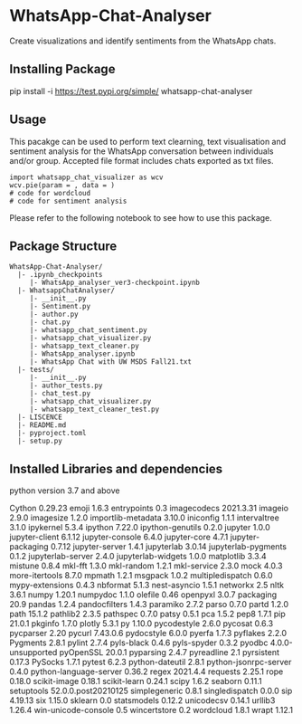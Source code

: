 # WhatsApp-Chat-Analyser
Create visualizations and identify sentiments from the WhatsApp chats.

## Installing Package
pip install -i https://test.pypi.org/simple/ whatsapp-chat-analyser

## Usage
This pacakge can be used to perform text clearning, text visualisation and sentiment analysis for the WhatsApp conversation between individuals and/or group.
Accepted file format includes chats exported as txt files.

```
import whatsapp_chat_visualizer as wcv
wcv.pie(param = , data = )
# code for wordcloud
# code for sentiment analysis
```
Please refer to the following notebook to see how to use this package.

## Package Structure
```
WhatsApp-Chat-Analyser/
  |- .ipynb_checkpoints
     |- WhatsApp_analyser_ver3-checkpoint.ipynb
  |- WhatsappChatAnalyser/
     |- __init__.py 
     |- Sentiment.py
     |- author.py
     |- chat.py
     |- whatsapp_chat_sentiment.py
     |- whatsapp_chat_visualizer.py
     |- whatsapp_text_cleaner.py
     |- WhatsApp_analyser.ipynb
     |- WhatsApp Chat with UW MSDS Fall21.txt
  |- tests/
     |- __init__.py 
     |- author_tests.py
     |- chat_test.py
     |- whatsapp_chat_visualizer.py
     |- whatsapp_text_cleaner_test.py
  |- LISCENCE
  |- README.md
  |- pyproject.toml
  |- setup.py
```


## Installed Libraries and dependencies
python version 3.7 and above

Cython                             0.29.23
emoji                              1.6.3
entrypoints                        0.3
imagecodecs                        2021.3.31
imageio                            2.9.0
imagesize                          1.2.0
importlib-metadata                 3.10.0
iniconfig                          1.1.1
intervaltree                       3.1.0
ipykernel                          5.3.4
ipython                            7.22.0
ipython-genutils                   0.2.0
jupyter                            1.0.0
jupyter-client                     6.1.12
jupyter-console                    6.4.0
jupyter-core                       4.7.1
jupyter-packaging                  0.7.12
jupyter-server                     1.4.1
jupyterlab                         3.0.14
jupyterlab-pygments                0.1.2
jupyterlab-server                  2.4.0
jupyterlab-widgets                 1.0.0
matplotlib                         3.3.4
mistune                            0.8.4
mkl-fft                            1.3.0
mkl-random                         1.2.1
mkl-service                        2.3.0
mock                               4.0.3
more-itertools                     8.7.0
mpmath                             1.2.1
msgpack                            1.0.2
multipledispatch                   0.6.0
mypy-extensions                    0.4.3
nbformat                           5.1.3
nest-asyncio                       1.5.1
networkx                           2.5
nltk                               3.6.1
numpy                              1.20.1
numpydoc                           1.1.0
olefile                            0.46
openpyxl                           3.0.7
packaging                          20.9
pandas                             1.2.4
pandocfilters                      1.4.3
paramiko                           2.7.2
parso                              0.7.0
partd                              1.2.0
path                               15.1.2
pathlib2                           2.3.5
pathspec                           0.7.0
patsy                              0.5.1
pca                                1.5.2
pep8                               1.7.1
pip                                21.0.1
pkginfo                            1.7.0
plotly                             5.3.1
py                                 1.10.0
pycodestyle                        2.6.0
pycosat                            0.6.3
pycparser                          2.20
pycurl                             7.43.0.6
pydocstyle                         6.0.0
pyerfa                             1.7.3
pyflakes                           2.2.0
Pygments                           2.8.1
pylint                             2.7.4
pyls-black                         0.4.6
pyls-spyder                        0.3.2
pyodbc                             4.0.0-unsupported
pyOpenSSL                          20.0.1
pyparsing                          2.4.7
pyreadline                         2.1
pyrsistent                         0.17.3
PySocks                            1.7.1
pytest                             6.2.3
python-dateutil                    2.8.1
python-jsonrpc-server              0.4.0
python-language-server             0.36.2
regex                              2021.4.4
requests                           2.25.1
rope                               0.18.0
scikit-image                       0.18.1
scikit-learn                       0.24.1
scipy                              1.6.2
seaborn                            0.11.1
setuptools                         52.0.0.post20210125
simplegeneric                      0.8.1
singledispatch                     0.0.0
sip                                4.19.13
six                                1.15.0
sklearn                            0.0
statsmodels                        0.12.2
unicodecsv                         0.14.1
urllib3                            1.26.4
win-unicode-console                0.5
wincertstore                       0.2
wordcloud                          1.8.1
wrapt                              1.12.1


